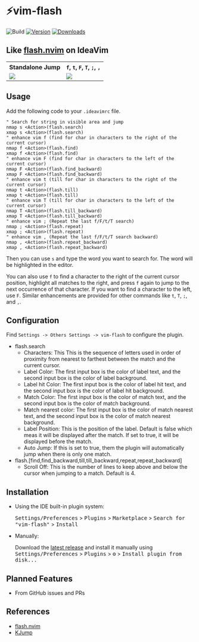 # ⚡vim-flash

![Build](https://github.com/yelog/vim-flash/workflows/Build/badge.svg)
[![Version](https://img.shields.io/jetbrains/plugin/v/25101-vim-flash)](https://plugins.jetbrains.com/plugin/25101-vim-flash)
[![Downloads](https://img.shields.io/jetbrains/plugin/d/25101-vim-flash)](https://plugins.jetbrains.com/plugin/25101-vim-flash)

<h2>Like <a href="https://github.com/folke/flash.nvim">flash.nvim</a> on IdeaVim</h2>

<table>
  <tr>
    <th>Standalone Jump</th>
    <th><code>f</code>, <code>t</code>, <code>F</code>, <code>T</code>, <code>;</code>, <code>,</code></th>
  </tr>
  <tr>
    <td>
      <img src="https://github.com/user-attachments/assets/acd88f0a-d628-40ef-89e3-53ccbd3a676a" />
    </td>
    <td>
      <img src="https://github.com/user-attachments/assets/d71b93b9-180c-47e6-a8b3-6842205b7298" />
    </td>
  </tr>
</table>

## Usage

Add the following code to your `.ideavimrc` file.

```vim
" Search for string in visible area and jump
nmap s <Action>(flash.search)
xmap s <Action>(flash.search)
" enhance vim f (find for char in characters to the right of the current cursor)
nmap f <Action>(flash.find)
xmap f <Action>(flash.find)
" enhance vim F (find for char in characters to the left of the current cursor)
nmap F <Action>(flash.find_backward)
xmap F <Action>(flash.find_backward)
" enhance vim t (till for char in characters to the right of the current cursor)
nmap t <Action>(flash.till)
xmap t <Action>(flash.till)
" enhance vim T (till for char in characters to the left of the current cursor)
nmap T <Action>(flash.till_backward)
xmap T <Action>(flash.till_backward)
" enhance vim ; (Repeat the last f/F/t/T search)
nmap ; <Action>(flash.repeat)
xmap ; <Action>(flash.repeat)
" enhance vim , (Repeat the last f/F/t/T search backward)
nmap , <Action>(flash.repeat_backward)
xmap , <Action>(flash.repeat_backward)
```

Then you can use `s` and type the word you want to search for. The word will be highlighted in the editor.

You can also use `f` to find a character to the right of the current cursor position, highlight all matches to the right, and press `f` again to jump to the next occurrence of that character. If you want to find a character to the left, use `F`. Similar enhancements are provided for other commands like `t`, `T`, `;`, and `,`.


## Configuration
Find `Settings -> Others Settings -> vim-flash` to configure the plugin.

- flash.search
    * Characters: This This is the sequence of letters used in order of proximity from nearest to farthest between the match and the current cursor.
    * Label Color: The first input box is the color of label text, and the second input box is the color of label background.
    * Label hit Color: The first input box is the color of label hit text, and the second input box is the color of label hit background.
    * Match Color: The first input box is the color of match text, and the second input box is the color of match background.
    * Match nearest color: The first input box is the color of match nearest text, and the second input box is the color of match nearest background.
    * Label Position: This is the position of the label. Default is false which meas it will be displayed after the match. If set to true, it will be displayed before the match.
    * Auto Jump: If this is set to true, them the plugin will automatically jump when there is only one match.
- flash.[find,find_backward,till,till_backward,repeat,repeat_backward]
    * Scroll Off: This is the number of lines to keep above and below the cursor when jumping to a match. Default is 4.


## Installation

- Using the IDE built-in plugin system:

  <kbd>Settings/Preferences</kbd> > <kbd>Plugins</kbd> > <kbd>Marketplace</kbd> > <kbd>Search for "vim-flash"</kbd> >
  <kbd>Install</kbd>

- Manually:

  Download the [latest release](https://github.com/yelog/vim-flash/releases/latest) and install it manually using
  <kbd>Settings/Preferences</kbd> > <kbd>Plugins</kbd> > <kbd>⚙️</kbd> > <kbd>Install plugin from disk...</kbd>

## Planned Features

- From GitHub issues and PRs

## References

- [flash.nvim](https://github.com/folke/flash.nvim)
- [KJump](https://github.com/a690700752/KJump)

